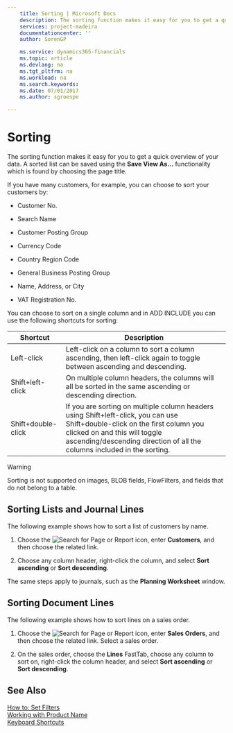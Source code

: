 ```yaml
---
    title: Sorting | Microsoft Docs
    description: The sorting function makes it easy for you to get a quick overview of your data. A sorted list can be saved using the **Save View As…** functionality which is found by choosing the page title.
    services: project-madeira
    documentationcenter: ''
    author: SorenGP

    ms.service: dynamics365-financials
    ms.topic: article
    ms.devlang: na
    ms.tgt_pltfrm: na
    ms.workload: na
    ms.search.keywords:
    ms.date: 07/01/2017
    ms.author: sgroespe

---
```

# Sorting
The sorting function makes it easy for you to get a quick overview of your data. A sorted list can be saved using the **Save View As…** functionality which is found by choosing the page title.  
  
 If you have many customers, for example, you can choose to sort your customers by:  
  
-   Customer No.  
  
-   Search Name  
  
-   Customer Posting Group  
  
-   Currency Code  
  
-   Country Region Code  
  
-   General Business Posting Group  
  
-   Name, Address, or City  
  
-   VAT Registration No.  
  
 You can choose to sort on a single column and in ADD INCLUDE<!--[!INCLUDE[nav_windows](../../includes/nav_windows_md.md)]--> you can use the following shortcuts for sorting:  
  
|Shortcut|Description|  
|--------------|-----------------|  
|Left-click|Left-click on a column to sort a column ascending, then left-click again to toggle between ascending and descending.|  
|Shift+left-click|On multiple column headers, the columns will all be sorted in the same ascending or descending direction.|  
|Shift+double-click|If you are sorting on multiple column headers using Shift+left-click, you can use Shift+double-click on the first column you clicked on and this will toggle ascending/descending direction of all the columns included in the sorting.|  
  
> [!WARNING]  
>  Sorting is not supported on images, BLOB fields, FlowFilters, and fields that do not belong to a table.  
  
## Sorting Lists and Journal Lines  
 The following example shows how to sort a list of customers by name.  
  
1.  Choose the ![Search for Page or Report](media/ui-search/search_small.png "Search for Page or Report icon") icon, enter **Customers**, and then choose the related link.  
  
2.  Choose any column header, right-click the column, and select **Sort ascending** or **Sort descending**.  
  
 The same steps apply to journals, such as the **Planning Worksheet** window.  
  
## Sorting Document Lines  
 The following example shows how to sort lines on a sales order.  
  
1.  Choose the ![Search for Page or Report](media/ui-search/search_small.png "Search for Page or Report icon") icon, enter **Sales Orders**, and then choose the related link. Select a sales order.  
  
2.  On the sales order, choose the **Lines** FastTab, choose any column to sort on, right-click the column header, and select **Sort ascending** or **Sort descending**.  
  
## See Also  
 [How to: Set Filters](../../../archive/WorkingWithDynamics/how-to-set-filters.md)   
 [Working with Product Name](../../../archive/WorkingWithDynamics/working-with-$-p_1-product-name-$-.md)   
 [Keyboard Shortcuts](../../../archive/WorkingWithDynamics/keyboard-shortcuts.md)